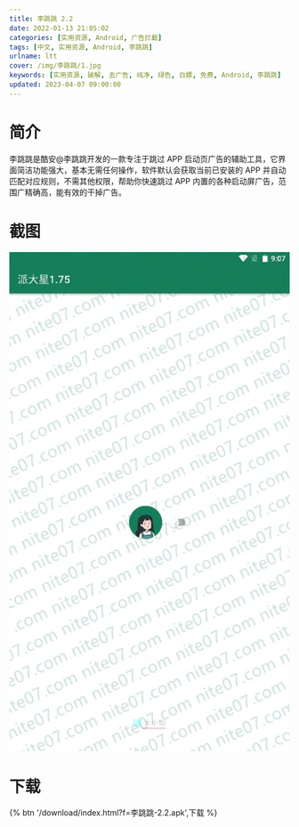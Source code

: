 ```yaml
---
title: 李跳跳 2.2
date: 2022-01-13 21:05:02
categories: [实用资源, Android, 广告拦截]
tags: [中文, 实用资源, Android, 李跳跳]
urlname: ltt
cover: /img/李跳跳/1.jpg
keywords: [实用资源, 破解, 去广告, 纯净, 绿色, 白嫖, 免费, Android, 李跳跳]
updated: 2023-04-07 09:00:00
---
```


# 简介

李跳跳是酷安@李跳跳开发的一款专注于跳过 APP 启动页广告的辅助工具，它界面简洁功能强大，基本无需任何操作，软件默认会获取当前已安装的 APP 并自动匹配对应规则，不需其他权限，帮助你快速跳过 APP 内置的各种启动屏广告，范围广精确高，能有效的干掉广告。

# 截图

![](/img/李跳跳/2.jpg)

# 下载

{% btn '/download/index.html?f=李跳跳-2.2.apk',下载 %}
